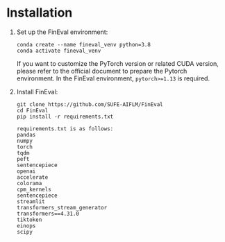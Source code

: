 # Installation

1. Set up the FinEval environment:

   ```shell
   conda create --name fineval_venv python=3.8
   conda activate fineval_venv
   ```
   If you want to customize the PyTorch version or related CUDA version, please refer to the official document to prepare the Pytorch environment. In the FinEval environment, `pytorch>=1.13` is required.

2. Install FinEval:

   ```shell
   git clone https://github.com/SUFE-AIFLM/FinEval
   cd FinEval
   pip install -r requirements.txt
   
   requirements.txt is as follows:
   pandas
   numpy
   torch
   tqdm
   peft 
   sentencepiece
   openai
   accelerate
   colorama
   cpm_kernels
   sentencepiece
   streamlit
   transformers_stream_generator
   transformers==4.31.0
   tiktoken
   einops
   scipy
   ```

